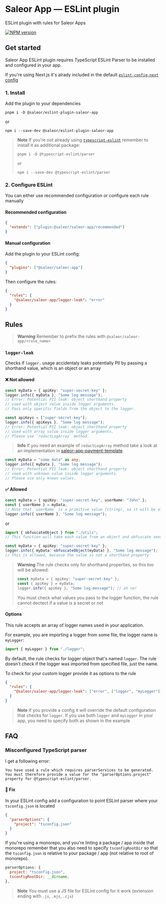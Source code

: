 # Saleor App — ESLint plugin

ESLint plugin with rules for Saleor Apps

[![NPM version](https://img.shields.io/npm/v/@saleor/eslint-plugin-saleor-app.svg?style=for-the-badge&labelColor=000000)](https://www.npmjs.com/package/@saleor/eslint-plugin-saleor-app)

## Get started

Saleor App ESLint plugin requires TypeScript ESLint Parser to be installed and configured in your app.

If you're using Next.js it's alrady included in the default [`eslint-config-next` config](https://github.com/vercel/next.js/blob/canary/packages/eslint-config-next/index.js#L111)

### 1. Install

Add the plugin to your dependencies

```
pnpm i -D @saleor/eslint-plugin-saleor-app
```

or

```
npm i --save-dev @saleor/eslint-plugin-saleor-app
```

> **Note**
> If you're not already using [`typescript-eslint`](https://typescript-eslint.io/) remember to install it as additional package:
>
> ```
> pnpm i -D @typescript-eslint/parser
> ```
>
> or
>
> ```
> npm i --save-dev @typescript-eslint/parser
> ```

### 2. Configure ESLint

You can either use recommended configuration or configure each rule manually

#### Recommended configuration

```json
{
  "extends": ["plugin:@saleor/saleor-app/recommended"]
}
```

#### Manual configuration

Add the plugin to your ESLint config:

```json
{
  "plugins": ["@saleor/saleor-app"]
}
```

Then configure the rules:

```json
{
  "rules": {
    "@saleor/saleor-app/logger-leak": "error"
  }
}
```

## Rules

> **Warning**
> Remember to prefix the rules with `@saleor/saleor-app/<rule_name>`

### `logger-leak`

Checks if `logger.` usage accidentaly leaks potentially PII by passing a shorthand value, which is an object or an array

#### ❌ Not allowed

```ts
const myData = { apiKey: "super-secret-key" };
logger.info({ myData }, "Some log message");
// Error: Potential PII leak: object shorthand property
// used with object value inside logger arguments.
// Pass only specific fields from the object to the logger.
```

```ts
const apiKeys = ["super-secret-key"];
logger.info({ apiKeys }, "Some log message");
// Error: Potential PII leak: object shorthand property
// used with array value inside logger arguments.
// Please use `redactLogArray` method.
```

> **Info**
> If you need an example of `redactLogArray` method take a look at an implementation in [saleor-app-payment-template](https://github.com/saleor/saleor-app-payment-template/blob/canary/src/lib/logger.ts#L90).

```ts
const myData = "some data" as any;
logger.info({ myData }, "Some log message");
// Error: Potential PII leak: object shorthand property
// used with unknown value inside logger arguments.
// Please use only known values.
```

#### ✅ Allowed

```ts
const myData = { apiKey: "super-secret-key", userName: "John" };
const { userName } = myData;
// Note that `userName` is a primitive value (string), so it will be allowed
logger.info({ userName }, "Some log message");
```

or

```ts
import { obfuscateObject } from "./utils";
// This function will take each value from an object and obfuscate sensitive data

const myData = { apiKey: "super-secret-key" };
logger.info({ myData: obfuscateObject(myData) }, "Some log message");
// This is allowed, because the value is not a shorthand property
```

> **Warning**
> The rule checks only for shorthand properties, so this too will be allowed:
>
> ```ts
> const myData = { apiKey: "super-secret-key" };
> const { apiKey } = myData;
> logger.info({ apiKey }, "Some log message"); // oh no!
> ```
>
> You must check what values you pass to the logger function, the rule cannot dectect if a value is a secret or not

#### Options

This rule accepts an array of logger names used in your application.

For example, you are importing a logger from some file, the logger name is `myLogger`:

```ts
import { myLogger } from "./logger";
```

By default, the rule checks for logger object that's named `logger`.
The rule doesn't check if the logger was imported from specified file, just the name.

To check for your custom logger provide it as options to the rule

```json
{
  "rules": {
    "@saleor/saleor-app/logger-leak": ["error", ["logger", "myLogger"]]
  }
}
```

> **Note**
> If you provide a config it will override the default configuration that checks for `logger`.
> If you use both `logger` and `myLogger` in your app, you need to specify both as shown in the example

## FAQ

### Misconfigured TypeScript parser

I get a following error:

```
You have used a rule which requires parserServices to be generated.
You must therefore provide a value for the "parserOptions.project" property for @typescript-eslint/parser.
```

#### 🏁 Fix

In your ESLint config add a configuration to point ESLint parser where your `tsconfig.json` is located

```json
{
  "parserOptions": {
    "project": "tsconfig.json"
  }
}
```

If you're using a monorepo, and you're linting a package / app inside that monorepo remember that you also need to specify `tsconfigRootDir`
so that the `tsconfig.json` is relative to your package / app (not relative to root of monorepo).

```js
parserOptions: {
  project: "tsconfig.json",
  tsconfigRootDir: __dirname,
},
```

> **Note**
> You must use a JS file for ESLint config for it work (extension ending with `.js`, `.mjs`, `.cjs`)
